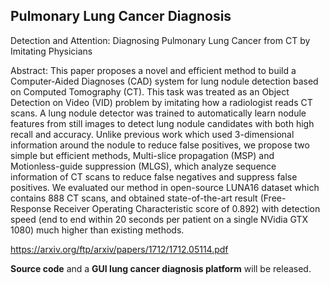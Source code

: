 ## Pulmonary Lung Cancer Diagnosis

Detection and Attention: Diagnosing Pulmonary Lung Cancer from CT by Imitating Physicians 

Abstract: This paper proposes a novel and efficient method to
build a Computer-Aided Diagnoses (CAD) system for lung nodule
detection based on Computed Tomography (CT). This task was
treated as an Object Detection on Video (VID) problem by
imitating how a radiologist reads CT scans. A lung nodule
detector was trained to automatically learn nodule features from
still images to detect lung nodule candidates with both high recall
and accuracy. Unlike previous work which used 3-dimensional
information around the nodule to reduce false positives, we
propose two simple but efficient methods, Multi-slice propagation
(MSP) and Motionless-guide suppression (MLGS), which analyze
sequence information of CT scans to reduce false negatives and
suppress false positives. We evaluated our method in open-source
LUNA16 dataset which contains 888 CT scans, and obtained
state-of-the-art result (Free-Response Receiver Operating
Characteristic score of 0.892) with detection speed (end to end
within 20 seconds per patient on a single NVidia GTX 1080) much
higher than existing methods. 

https://arxiv.org/ftp/arxiv/papers/1712/1712.05114.pdf

<b>Source code</b> and a <b>GUI lung cancer diagnosis platform</b> will be released.
